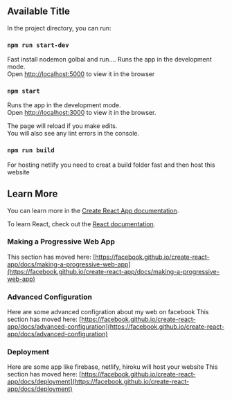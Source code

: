## Available Title

In the project directory, you can run:

### `npm run start-dev`
Fast install nodemon golbal and run....
Runs the app in the development mode.\
Open [http://localhost:5000](http://localhost:5000) to view it in the browser

### `npm start`

Runs the app in the development mode.\
Open [http://localhost:3000](http://localhost:3000) to view it in the browser.

The page will reload if you make edits.\
You will also see any lint errors in the console.


### `npm run build`

For hosting netlify you need to creat a build folder fast and then host this website



## Learn More

You can learn more in the [Create React App documentation](https://facebook.github.io/create-react-app/docs/getting-started).

To learn React, check out the [React documentation](https://reactjs.org/).

### Making a Progressive Web App

This section has moved here: [https://facebook.github.io/create-react-app/docs/making-a-progressive-web-app](https://facebook.github.io/create-react-app/docs/making-a-progressive-web-app)

### Advanced Configuration
Here are some advanced configration about my web on facebook
This section has moved here: [https://facebook.github.io/create-react-app/docs/advanced-configuration](https://facebook.github.io/create-react-app/docs/advanced-configuration)

### Deployment
Here are some app like firebase, netlify, hiroku will host your website
This section has moved here: [https://facebook.github.io/create-react-app/docs/deployment](https://facebook.github.io/create-react-app/docs/deployment)
